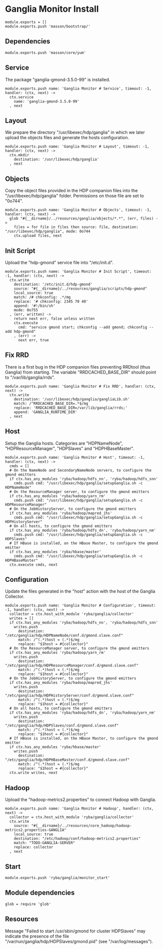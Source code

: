 
# Ganglia Monitor Install

    module.exports = []
    module.exports.push 'masson/bootstrap/'

## Dependencies

    module.exports.push 'masson/core/yum'

## Service

The package "ganglia-gmond-3.5.0-99" is installed.

    module.exports.push name: 'Ganglia Monitor # Service', timeout: -1, handler: (ctx, next) ->
      ctx.service
        name: 'ganglia-gmond-3.5.0-99'
      , next

## Layout

We prepare the directory "/usr/libexec/hdp/ganglia" in which we later upload
the objects files and generate the hosts configuration.

    module.exports.push name: 'Ganglia Monitor # Layout', timeout: -1, handler: (ctx, next) ->
      ctx.mkdir
        destination: '/usr/libexec/hdp/ganglia'
      , next

## Objects

Copy the object files provided in the HDP companion files into the 
"/usr/libexec/hdp/ganglia" folder. Permissions on those file are set to "0o744".

    module.exports.push name: 'Ganglia Monitor # Objects', timeout: -1, handler: (ctx, next) ->
      glob "#{__dirname}/../resources/ganglia/objects/*.*", (err, files) ->
        files = for file in files then source: file, destination: "/usr/libexec/hdp/ganglia", mode: 0o744
        ctx.upload files, next

## Init Script

Upload the "hdp-gmond" service file into "/etc/init.d".

    module.exports.push name: 'Ganglia Monitor # Init Script', timeout: -1, handler: (ctx, next) ->
      ctx.write
        destination: '/etc/init.d/hdp-gmond'
        source: "#{__dirname}/../resources/ganglia/scripts/hdp-gmond"
        local_source: true
        match: /# chkconfig: .*/mg
        replace: '# chkconfig: 2345 70 40'
        append: '#!/bin/sh'
        mode: 0o755
      , (err, written) ->
        return next err, false unless written
        ctx.execute
          cmd: "service gmond start; chkconfig --add gmond; chkconfig --add hdp-gmond"
        , (err) ->
          next err, true

## Fix RRD

There is a first bug in the HDP companion files preventing RRDtool (thus
Ganglia) from starting. The variable "RRDCACHED_BASE_DIR" should point to 
"/var/lib/ganglia/rrds".

    module.exports.push name: 'Ganglia Monitor # Fix RRD', handler: (ctx, next) ->
      ctx.write
        destination: '/usr/libexec/hdp/ganglia/gangliaLib.sh'
        match: /^RRDCACHED_BASE_DIR=.*$/mg
        replace: 'RRDCACHED_BASE_DIR=/var/lib/ganglia/rrds;'
        append: 'GANGLIA_RUNTIME_DIR'
      , next

## Host

Setup the Ganglia hosts. Categories are "HDPNameNode", "HDPResourceManager", 
"HDPSlaves" and "HDPHBaseMaster".

    module.exports.push name: 'Ganglia Monitor # Host', timeout: -1, handler: (ctx, next) ->
      cmds = []
      # On the NameNode and SecondaryNameNode servers, to configure the gmond emitters
      if ctx.has_any_modules 'ryba/hadoop/hdfs_nn', 'ryba/hadoop/hdfs_snn'
        cmds.push cmd: "/usr/libexec/hdp/ganglia/setupGanglia.sh -c HDPNameNode"
      # On the ResourceManager server, to configure the gmond emitters
      if ctx.has_any_modules 'ryba/hadoop/yarn_rm'
        cmds.push cmd: "/usr/libexec/hdp/ganglia/setupGanglia.sh -c HDPResourceManager"
      # On the JobHistoryServer, to configure the gmond emitters
      if ctx.has_any_modules 'ryba/hadoop/mapred_jhs'
        cmds.push cmd: "/usr/libexec/hdp/ganglia/setupGanglia.sh -c HDPHistoryServer"
      # On all hosts, to configure the gmond emitters
      if ctx.has_any_modules 'ryba/hadoop/hdfs_dn', 'ryba/hadoop/yarn_nm'
        cmds.push cmd: "/usr/libexec/hdp/ganglia/setupGanglia.sh -c HDPSlaves"
      # If HBase is installed, on the HBase Master, to configure the gmond emitter
      if ctx.has_any_modules 'ryba/hbase/master'
        cmds.push cmd: "/usr/libexec/hdp/ganglia/setupGanglia.sh -c HDPHBaseMaster"
      ctx.execute cmds, next

## Configuration

Update the files generated in the "host" action with the host of the Ganglia Collector.

    module.exports.push name: 'Ganglia Monitor # Configuration', timeout: -1, handler: (ctx, next) ->
      collector = ctx.host_with_module 'ryba/ganglia/collector'
      writes = []
      if ctx.has_any_modules 'ryba/hadoop/hdfs_nn', 'ryba/hadoop/hdfs_snn'
        writes.push
          destination: "/etc/ganglia/hdp/HDPNameNode/conf.d/gmond.slave.conf"
          match: /^(.*)host = (.*)$/mg
          replace: "$1host = #{collector}"
      # On the ResourceManager server, to configure the gmond emitters
      if ctx.has_any_modules 'ryba/hadoop/yarn_rm'
        writes.push
          destination: "/etc/ganglia/hdp/HDPResourceManager/conf.d/gmond.slave.conf"
          match: /^(.*)host = (.*)$/mg
          replace: "$1host = #{collector}"
      # On the JobHistoryServer, to configure the gmond emitters
      if ctx.has_any_modules 'ryba/hadoop/mapred_jhs'
        writes.push
          destination: "/etc/ganglia/hdp/HDPHistoryServer/conf.d/gmond.slave.conf"
          match: /^(.*)host = (.*)$/mg
          replace: "$1host = #{collector}"
      # On all hosts, to configure the gmond emitters
      if ctx.has_any_modules 'ryba/hadoop/hdfs_dn', 'ryba/hadoop/yarn_nm'
        writes.push
          destination: "/etc/ganglia/hdp/HDPSlaves/conf.d/gmond.slave.conf"
          match: /^(.*)host = (.*)$/mg
          replace: "$1host = #{collector}"
      # If HBase is installed, on the HBase Master, to configure the gmond emitter
      if ctx.has_any_modules 'ryba/hbase/master'
        writes.push
          destination: "/etc/ganglia/hdp/HDPHBaseMaster/conf.d/gmond.slave.conf"
          match: /^(.*)host = (.*)$/mg
          replace: "$1host = #{collector}"
      ctx.write writes, next

## Hadoop

Upload the "hadoop-metrics2.properties" to connect Hadoop with Ganglia.

    module.exports.push name: 'Ganglia Monitor # Hadoop', handler: (ctx, next) ->
      collector = ctx.host_with_module 'ryba/ganglia/collector'
      ctx.write
        source: "#{__dirname}/../resources/core_hadoop/hadoop-metrics2.properties-GANGLIA"
        local_source: true
        destination: "/etc/hadoop/conf/hadoop-metrics2.properties"
        match: "TODO-GANGLIA-SERVER"
        replace: collector
      , next

## Start

    module.exports.push 'ryba/ganglia/monitor_start'

## Module dependencies

    glob = require 'glob'

## Resources

Message "Failed to start /usr/sbin/gmond for cluster HDPSlaves" may indicate the
presence of the file "/var/run/ganglia/hdp/HDPSlaves/gmond.pid"
(see "/var/log/messages").



